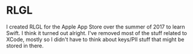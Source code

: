 # RLGL

I created RLGL for the Apple App Store over the summer of 2017 to learn Swift.  I think it turned out alright.  I've removed most of the stuff related to XCode, mostly so I didn't have to think about keys/PII stuff that might be stored in there.